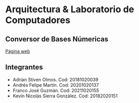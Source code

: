 # Arquitectura & Laboratorio de Computadores

## Conversor de Bases Númericas
[Página web](https://felimarod.github.io/conversor-de-bases-numericas/)

## Integrantes
- Adrian Stiven Olmos. Cod: 20181020039
- Andrés Felipe Martín. Cod: 20201020137
- Franco José Guzmán. Cod: 20211020155
- Kevin Nicolás Sierra González. Cod: 20182020151
